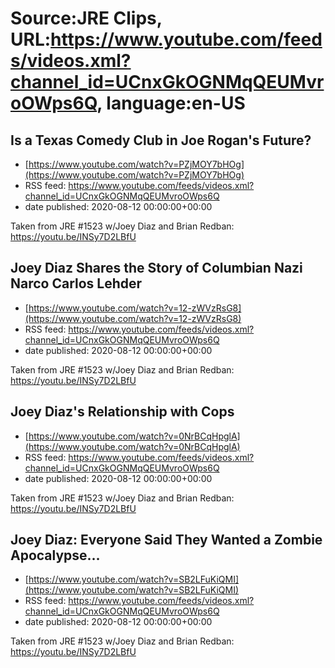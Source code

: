# Source:JRE Clips, URL:https://www.youtube.com/feeds/videos.xml?channel_id=UCnxGkOGNMqQEUMvroOWps6Q, language:en-US

## Is a Texas Comedy Club in Joe Rogan's Future?
 - [https://www.youtube.com/watch?v=PZjMOY7bHOg](https://www.youtube.com/watch?v=PZjMOY7bHOg)
 - RSS feed: https://www.youtube.com/feeds/videos.xml?channel_id=UCnxGkOGNMqQEUMvroOWps6Q
 - date published: 2020-08-12 00:00:00+00:00

Taken from JRE #1523 w/Joey Diaz and Brian Redban: https://youtu.be/INSy7D2LBfU

## Joey Diaz Shares the Story of Columbian Nazi Narco Carlos Lehder
 - [https://www.youtube.com/watch?v=12-zWVzRsG8](https://www.youtube.com/watch?v=12-zWVzRsG8)
 - RSS feed: https://www.youtube.com/feeds/videos.xml?channel_id=UCnxGkOGNMqQEUMvroOWps6Q
 - date published: 2020-08-12 00:00:00+00:00

Taken from JRE #1523 w/Joey Diaz and Brian Redban: https://youtu.be/INSy7D2LBfU

## Joey Diaz's Relationship with Cops
 - [https://www.youtube.com/watch?v=0NrBCqHpglA](https://www.youtube.com/watch?v=0NrBCqHpglA)
 - RSS feed: https://www.youtube.com/feeds/videos.xml?channel_id=UCnxGkOGNMqQEUMvroOWps6Q
 - date published: 2020-08-12 00:00:00+00:00

Taken from JRE #1523 w/Joey Diaz and Brian Redban: https://youtu.be/INSy7D2LBfU

## Joey Diaz: Everyone Said They Wanted a Zombie Apocalypse…
 - [https://www.youtube.com/watch?v=SB2LFuKiQMI](https://www.youtube.com/watch?v=SB2LFuKiQMI)
 - RSS feed: https://www.youtube.com/feeds/videos.xml?channel_id=UCnxGkOGNMqQEUMvroOWps6Q
 - date published: 2020-08-12 00:00:00+00:00

Taken from JRE #1523 w/Joey Diaz and Brian Redban: https://youtu.be/INSy7D2LBfU

